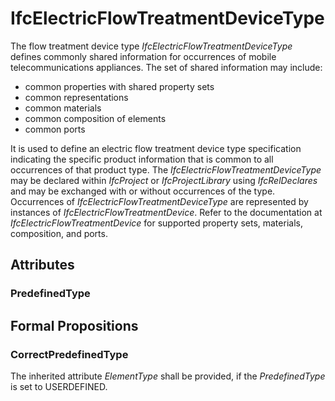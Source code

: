 # IfcElectricFlowTreatmentDeviceType

The flow treatment device type _IfcElectricFlowTreatmentDeviceType_ defines commonly shared information for occurrences of mobile telecommunications appliances. The set of shared information may include:

* common properties with shared property sets
* common representations
* common materials
* common composition of elements
* common ports

<!-- end of short definition -->

It is used to define an electric flow treatment device type specification indicating the specific product information that is common to all occurrences of that product type. The _IfcElectricFlowTreatmentDeviceType_ may be declared within _IfcProject_ or _IfcProjectLibrary_ using _IfcRelDeclares_ and may be exchanged with or without occurrences of the type. Occurrences of _IfcElectricFlowTreatmentDeviceType_ are represented by instances of _IfcElectricFlowTreatmentDevice_. Refer to the documentation at _IfcElectricFlowTreatmentDevice_ for supported property sets, materials, composition, and ports.

## Attributes

### PredefinedType


## Formal Propositions

### CorrectPredefinedType
The inherited attribute _ElementType_ shall be provided, if the _PredefinedType_ is set to USERDEFINED.
